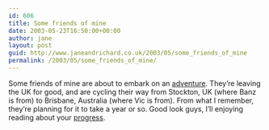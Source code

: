 ```yaml
---
id: 606
title: Some friends of mine
date: 2003-05-23T16:50:00+00:00
author: jane
layout: post
guid: http://www.janeandrichard.co.uk/2003/05/some_friends_of_mine
permalink: /2003/05/some_friends_of_mine/
---
```

Some friends of mine are about to embark on an [adventure](http://bigtrip_plan.blogspot.com/). They&#8217;re leaving the UK for good, and are cycling their way from Stockton, UK (where Banz is from) to Brisbane, Australia (where Vic is from). From what I remember, they&#8217;re planning for it to take a year or so. Good look guys, I&#8217;ll enjoying reading about your [progress](http://bigtrip.blogspot.com/).